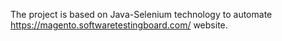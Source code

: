 The project is based on Java-Selenium technology to automate https://magento.softwaretestingboard.com/ website. 
